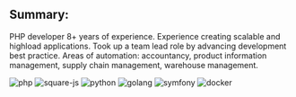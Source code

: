 ## Summary:

PHP developer 8+ years of experience. Experience creating scalable and highload
applications. Took up a team lead role by advancing development best practice. Areas of
automation: accountancy, product information management, supply chain management,
warehouse management.

![php](https://github.com/pvaviloff/pvaviloff/assets/28841306/12ea6683-13a8-4bbe-ad19-40934bc9b962) ![square-js](https://github.com/pvaviloff/pvaviloff/assets/28841306/51d59a1d-57c5-4765-a637-b6d6627ff151) ![python](https://github.com/pvaviloff/pvaviloff/assets/28841306/e6a8986d-85f1-4cbb-bcd2-9ea413574d8d) ![golang](https://github.com/pvaviloff/pvaviloff/assets/28841306/fbe0f480-df53-4b05-a120-624de636b523) ![symfony](https://github.com/pvaviloff/pvaviloff/assets/28841306/29a4c72d-3eaf-4382-8a06-d7030727d4e9) ![docker](https://github.com/pvaviloff/pvaviloff/assets/28841306/62ad23c9-0ec4-4211-bdd9-9aaae5d43669)


